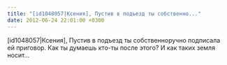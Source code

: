 ```yaml
---
title: "[id1048057|Ксения], Пустив в подъезд ты собственно..."
date: 2012-06-24 22:01:00 +0300
---
```


[id1048057|Ксения], Пустив в подъезд ты собственноручно подписала ей приговор. Как ты думаешь кто-ты после этого? И как таких земля носит...

